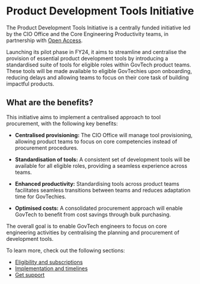 # Product Development Tools Initiative

The Product Development Tools Initiative is a centrally funded initiative led by the CIO Office and the Core Engineering Productivity teams, in partnership with [Open Access](https://docs.developer.tech.gov.sg/docs/open-data-access/). 

Launching its pilot phase in FY24, it aims to streamline and centralise the provision of essential product development tools by introducing a standardised suite of tools for eligible roles within GovTech product teams. These tools will be made available to eligible GovTechies upon onboarding, reducing delays and allowing teams to focus on their core task of building impactful products.

## What are the benefits?

This initiative aims to implement a centralised approach to tool procurement, with the following key benefits:

- **Centralised provisioning:** The CIO Office will manage tool provisioning, allowing product teams to focus on core competencies instead of procurement procedures.

- **Standardisation of tools:** A consistent set of development tools will be available for all eligible roles, providing a seamless experience across teams.

- **Enhanced productivity:** Standardising tools across product teams facilitates seamless transitions between teams and reduces adaptation time for GovTechies.


- **Optimised costs:** A consolidated procurement approach will  enable GovTech to benefit from cost savings through bulk purchasing.

The overall goal is to enable GovTech engineers to focus on core engineering activities by centralising the planning and procurement of development tools.

To learn more, check out the following sections:
- [Eligibility and subscriptions](/eligibility.md)
- [Implementation and timelines](/implementation.md)
- [Get support](/support.md)